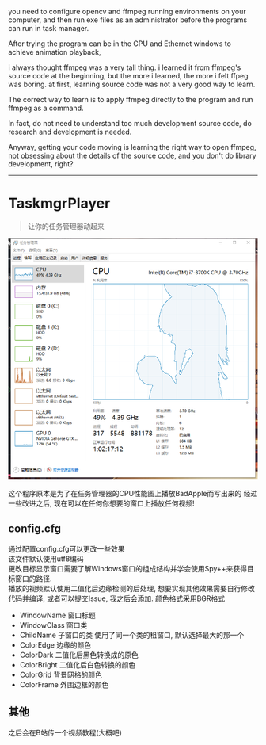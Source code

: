 you need to configure opencv and ffmpeg running environments on your computer, and then run exe files as an administrator before the programs can run in task manager.

After trying the program can be in the CPU and Ethernet windows to achieve animation playback,

i always thought ffmpeg was a very tall thing. i learned it from ffmpeg's source code at the beginning, but the more i learned, the more i felt ffpeg was boring. at first, learning source code was not a very good way to learn.

The correct way to learn is to apply ffmpeg directly to the program and run ffmpeg as a command.

In fact, do not need to understand too much development source code, do research and development is needed.

Anyway, getting your code moving is learning the right way to open ffmpeg, not obsessing about the details of the source code, and you don't do library development, right?



------------

# TaskmgrPlayer
 >让你的任务管理器动起来

![Demo](./Images/TaskmgrPlayer.png) 

 这个程序原本是为了在任务管理器的CPU性能图上播放BadApple而写出来的
 经过一些改进之后, 现在可以在任何你想要的窗口上播放任何视频!

 ## config.cfg
通过配置config.cfg可以更改一些效果  
该文件默认使用utf8编码  
更改目标显示窗口需要了解Windows窗口的组成结构并学会使用Spy++来获得目标窗口的路径.  
播放的视频默认使用二值化后边缘检测的后处理, 想要实现其他效果需要自行修改代码并编译, 或者可以提交Issue, 我之后会添加.
颜色格式采用BGR格式

- WindowName 窗口标题
- WindowClass 窗口类
- ChildName 子窗口的类  使用了同一个类的租窗口, 默认选择最大的那一个
- ColorEdge 边缘的颜色
- ColorDark 二值化后黑色转换成的原色
- ColorBright 二值化后白色转换的颜色
- ColorGrid 背景网格的颜色
- ColorFrame 外围边框的颜色

## 其他
之后会在B站传一个视频教程(大概吧)
